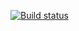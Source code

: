 [![Build status](https://ci.appveyor.com/api/projects/status/ha9r1t0g650b5mmh?svg=true)](https://ci.appveyor.com/project/AleksandrSergeevi4/2-3-2-patterns-task2)
